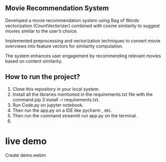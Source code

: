 ##                   Movie Recommendation System
          
 
Developed a movie recommendation system using Bag of Words vectorization (CountVectorizer) 
combined with cosine similarity to suggest movies similar to the user’s choice.

Implemented preprocessing and vectorization techniques 
to convert movie overviews into feature vectors for similarity computation.

The system enhances user engagement by recommending 
relevant movies based on content similarity.

##                       How to run the project?
                 
1. Clone this repository in your local system.
2. Install all the libraries mentioned in the requirements.txt file with the command pip 3 install -r requirements.txt.
3. Run Code.py on jupyter notebook.
4. Then run the app.py on a IDE like pycharm , etc.
5. Then run the command streamlit run app.py on the terminal.
6. 
#                live demo

Create demo.webm
   
